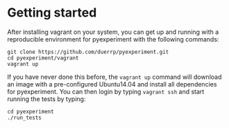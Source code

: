 # Getting started

After installing vagrant on your system, you can get up and running
with a reproducible environment for pyexperiment with the following
commands:

```
git clone https://github.com/duerrp/pyexperiment.git
cd pyexperiment/vagrant
vagrant up
```

If you have never done this before, the `vagrant up` command will
download an image with a pre-configured Ubuntu14.04 and install all
dependencies for pyexperiment. You can then login by typing `vagrant
ssh` and start running the tests by typing:

```
cd pyexperiment
./run_tests
```

